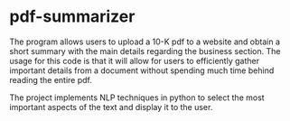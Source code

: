 # pdf-summarizer
The program allows users to upload a 10-K pdf to a website and obtain a short summary with the main details regarding the business section.
The usage for this code is that it will allow for users to efficiently gather important details from a document without spending much time behind reading the entire pdf.

The project implements NLP techniques in python to select the most important aspects of the text and display it to the user.
